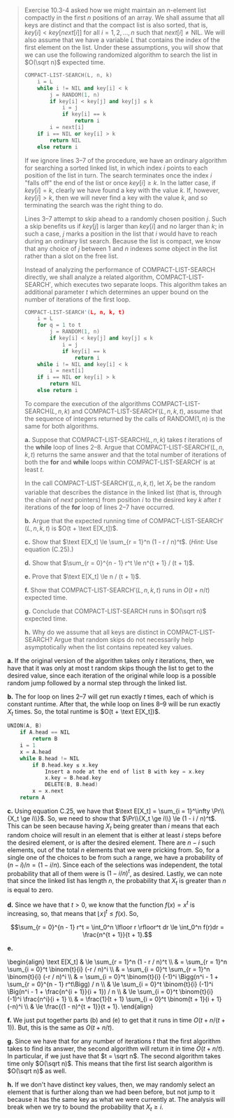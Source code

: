 > Exercise 10.3-4 asked how we might maintain an $n$-element list compactly in the first $n$ positions of an array. We shall assume that all keys are distinct and that the compact list is also sorted, that is, $key[i] < key[next[i]]$ for all $i = 1, 2, \ldots, n$ such that $next[i] \ne \text{NIL}$. We will also assume that we have a variable $L$ that contains the index of the first element on the list. Under these assumptions, you will show that we can use the following randomized algorithm to search the list in $O(\sqrt n)$ expected time.
>
> ```cpp
> COMPACT-LIST-SEARCH(L, n, k)
>     i = L
>     while i != NIL and key[i] < k
>         j = RANDOM(1, n)
>         if key[i] < key[j] and key[j] ≤ k
>             i = j
>             if key[i] == k
>                 return i
>         i = next[i]
>     if i == NIL or key[i] > k
>         return NIL
>     else return i
> ```
>
> If we ignore lines 3–7 of the procedure, we have an ordinary algorithm for searching a sorted linked list, in which index $i$ points to each position of the list in turn. The search terminates once the index $i$ "falls off" the end of the list or once $key[i] \ge k$. In the latter case, if $key[i] = k$, clearly we have found a key with the value $k$. If, however, $key[i] > k$, then we will never find a key with the value $k$, and so terminating the search was the right thing to do.
>
> Lines 3–7 attempt to skip ahead to a randomly chosen position $j$. Such a skip benefits us if $key[j]$  is larger than $key[i]$ and no larger than $k$; in such a case, $j$ marks a position in the list that $i$ would have to reach during an ordinary list search. Because the list is compact, we know that any choice of $j$ between $1$ and $n$ indexes some object in the list rather than a slot on the free list.
>
> Instead of analyzing the performance of $\text{COMPACT-LIST-SEARCH}$ directly, we shall analyze a related algorithm, $\text{COMPACT-LIST-SEARCH}'$, which executes two separate loops. This algorithm takes an additional parameter $t$ which determines an upper bound on the number of iterations of the first loop.
>
> ```cpp
> COMPACT-LIST-SEARCH'(L, n, k, t)
>     i = L
>     for q = 1 to t
>         j = RANDOM(1, n)
>         if key[i] < key[j] and key[j] ≤ k
>             i = j
>             if key[i] == k
>                 return i
>     while i != NIL and key[i] < k
>         i = next[i]
>     if i == NIL or key[i] > k
>         return NIL
>     else return i
> ```
>
> To compare the execution of the algorithms $\text{COMPACT-LIST-SEARCH}(L, n, k)$ and $\text{COMPACT-LIST-SEARCH}'(L, n, k, t)$, assume that the sequence of integers returned by the calls of $\text{RANDOM}(1, n)$ is the same for both algorithms.
>
> **a.** Suppose that $\text{COMPACT-LIST-SEARCH}(L, n, k)$ takes $t$ iterations of the **while** loop of lines 2–8. Argue that $\text{COMPACT-LIST-SEARCH}'(L, n, k, t)$ returns the same answer and that the total number of iterations of both the **for** and **while** loops within $\text{COMPACT-LIST-SEARCH}'$ is at least $t$.
>
> In the call $\text{COMPACT-LIST-SEARCH}'(L, n, k, t)$, let $X_t$ be the random variable that describes the distance in the linked list (that is, through the chain of $next$ pointers) from position $i$ to the desired key $k$ after $t$ iterations of the **for** loop of lines 2–7 have occurred.
>
> **b.** Argue that the expected running time of $\text{COMPACT-LIST-SEARCH}'(L, n, k, t)$ is $O(t + \text E[X_t])$.
>
> **c.** Show that $\text E[X_t] \le \sum_{r = 1}^n (1 - r / n)^t$. ($\textit{Hint:}$ Use equation $\text{(C.25)}$.)
>
> **d.** Show that $\sum_{r = 0}^{n - 1} r^t \le n^{t + 1} / (t + 1)$.
>
> **e.** Prove that $\text E[X_t] \le n / (t + 1)$.
>
> **f.** Show that $\text{COMPACT-LIST-SEARCH}'(L, n, k, t)$ runs in $O(t + n / t)$ expected time.
>
> **g.** Conclude that $\text{COMPACT-LIST-SEARCH}$ runs in $O(\sqrt n)$ expected time.
>
> **h.** Why do we assume that all keys are distinct in $\text{COMPACT-LIST-SEARCH}$? Argue that random skips do not necessarily help asymptotically when the list contains repeated key values.

**a.** If the original version of the algorithm takes only $t$ iterations, then, we have that it was only at most t random skips though the list to get to the desired value, since each iteration of the original while loop is a possible random jump followed by a normal step through the linked list.

**b.** The for loop on lines 2–7 will get run exactly $t$ times, each of which is constant runtime. After that, the while loop on lines 8–9 will be run exactly $X_t$ times. So, the total runtime is $O(t + \text E[X_t])$.

```cpp
UNION(A, B)
    if A.head == NIL
        return B
    i = 1
    x = A.head
    while B.head != NIL
        if B.head.key ≤ x.key
            Insert a node at the end of list B with key = x.key
            x.key = B.head.key
            DELETE(B, B.head)
        x = x.next
    return A
```

**c.** Using equation $\text{C.25}$, we have that $\text E[X_t] = \sum_{i = 1}^\infty \Pr\\{X_t \ge i\\}$. So, we need to show that $\Pr\\{X_t \ge i\\} \le (1 - i / n)^t$. This can be seen because having $X_t$ being greater than $i$ means that each random choice will result in an element that is either at least $i$ steps before the desired element, or is after the desired element. There are $n - i$ such elements, out of the total $n$ elements that we were pricking from. So, for a single one of the choices to be from such a range, we have a probability of $(n - i) / n = (1 - i / n)$. Since each of the selections was independent, the total probability that all of them were is $(1 - i / n)^t$, as desired. Lastly, we can note that since the linked list has length $n$, the probability that $X_t$ is greater than $n$ is equal to zero.

**d.** Since we have that $t > 0$, we know that the function $f(x) = x^t$ is increasing, so, that means that $\lfloor x \rfloor^t \le f(x)$. So,

$$\sum_{r = 0}^{n - 1} r^t = \int_0^n \lfloor r \rfloor^t dr \le \int_0^n f(r)dr = \frac{n^{t + 1}}{t + 1}.$$

**e.**

\begin{align}
\text E[X_t] & \le \sum_{r = 1}^n (1 - r / n)^t \\\\
             & =   \sum_{r = 1}^n \sum_{i = 0}^t \binom{t}{i} (-r / n)^i \\\\
             & =   \sum_{i = 0}^t \sum_{r = 1}^n \binom{t}{i} (-r / n)^i \\\\
             & =   \sum_{i = 0}^t \binom{t}{i} (-1)^i \Bigg(n^i - 1 + \sum_{r = 0}^{n - 1} r^t\Bigg) / n \\\\
             & \le \sum_{i = 0}^t \binom{t}{i} (-1)^i \Big(n^i - 1 + \frac{n^{i + 1}}{i + 1}) / n \\\\
             & \le \sum_{i = 0}^t \binom{t}{i} (-1)^i \frac{n^i}{i + 1} \\\\
             & =   \frac{1}{t + 1} \sum_{i = 0}^t \binom{t + 1}{i + 1} (-n)^i \\\\
             & \le \frac{(1 - n)^{t + 1}}{t + 1}.
\end{align}

**f.** We just put together parts (b) and (e) to get that it runs in time $O(t + n / (t + 1))$. But, this is the same as $O(t + n / t)$.

**g.** Since we have that for any number of iterations $t$ that the first algorithm takes to find its answer, the second algorithm will return it in time $O(t + n / t)$. In particular, if we just have that $t = \sqrt n$. The second algorithm takes time only $O(\sqrt n)$. This means that tihe first list search algorithm is $O(\sqrt n)$ as well.

**h.** If we don't have distinct key values, then, we may randomly select an element that is further along than we had been before, but not jump to it because it has the same key as what we were currently at. The analysis will break when we try to bound the probability that $X_t \ge i$.
             